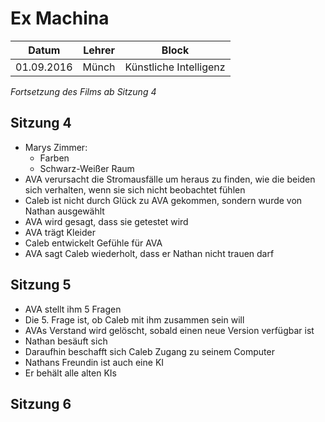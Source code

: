 # Ex Machina

Datum      | Lehrer | Block
-----------|--------|------
01.09.2016 | Münch  | Künstliche Intelligenz

*Fortsetzung des Films ab Sitzung 4*

## Sitzung 4

- Marys Zimmer:
    - Farben
    - Schwarz-Weißer Raum
- AVA verursacht die Stromausfälle um heraus zu finden, wie die beiden sich verhalten, wenn sie sich nicht beobachtet fühlen
- Caleb ist nicht durch Glück zu AVA gekommen, sondern wurde von Nathan ausgewählt
- AVA wird gesagt, dass sie getestet wird
- AVA trägt Kleider
- Caleb entwickelt Gefühle für AVA
- AVA sagt Caleb wiederholt, dass er Nathan nicht trauen darf

## Sitzung 5

- AVA stellt ihm 5 Fragen
- Die 5. Frage ist, ob Caleb mit ihm zusammen sein will
- AVAs Verstand wird gelöscht, sobald einen neue Version verfügbar ist
- Nathan besäuft sich
- Daraufhin beschafft sich Caleb Zugang zu seinem Computer
- Nathans Freundin ist auch eine KI
- Er behält alle alten KIs

##  Sitzung 6



